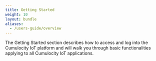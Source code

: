 ```yaml
---
title: Getting Started
weight: 10
layout: bundle
aliases:
  - /users-guide/overview
---
```


The Getting Started section describes how to access and log into the Cumulocity IoT platform and will walk you through basic functionalities applying to all Cumulocity IoT applications.
